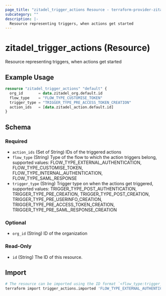 ```yaml
---
page_title: "zitadel_trigger_actions Resource - terraform-provider-zitadel"
subcategory: ""
description: |-
  Resource representing triggers, when actions get started
---
```


# zitadel_trigger_actions (Resource)

Resource representing triggers, when actions get started

## Example Usage

```terraform
resource "zitadel_trigger_actions" "default" {
  org_id       = data.zitadel_org.default.id
  flow_type    = "FLOW_TYPE_CUSTOMISE_TOKEN"
  trigger_type = "TRIGGER_TYPE_PRE_ACCESS_TOKEN_CREATION"
  action_ids   = [data.zitadel_action.default.id]
}
```

<!-- schema generated by tfplugindocs -->
## Schema

### Required

- `action_ids` (Set of String) IDs of the triggered actions
- `flow_type` (String) Type of the flow to which the action triggers belong, supported values: FLOW_TYPE_EXTERNAL_AUTHENTICATION, FLOW_TYPE_CUSTOMISE_TOKEN, FLOW_TYPE_INTERNAL_AUTHENTICATION, FLOW_TYPE_SAML_RESPONSE
- `trigger_type` (String) Trigger type on when the actions get triggered, supported values: TRIGGER_TYPE_POST_AUTHENTICATION, TRIGGER_TYPE_PRE_CREATION, TRIGGER_TYPE_POST_CREATION, TRIGGER_TYPE_PRE_USERINFO_CREATION, TRIGGER_TYPE_PRE_ACCESS_TOKEN_CREATION, TRIGGER_TYPE_PRE_SAML_RESPONSE_CREATION

### Optional

- `org_id` (String) ID of the organization

### Read-Only

- `id` (String) The ID of this resource.

## Import

```bash
# The resource can be imported using the ID format `<flow_type:trigger_type[:org_id]>`, e.g.
terraform import trigger_actions.imported 'FLOW_TYPE_EXTERNAL_AUTHENTICATION:TRIGGER_TYPE_POST_CREATION:123456789012345678'
```
